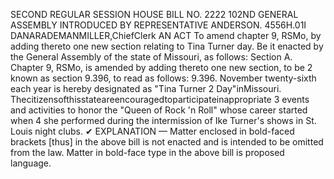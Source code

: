 SECOND REGULAR SESSION
HOUSE BILL NO. 2222
102ND GENERAL ASSEMBLY
INTRODUCED BY REPRESENTATIVE ANDERSON.
4556H.01I DANARADEMANMILLER,ChiefClerk
AN ACT
To amend chapter 9, RSMo, by adding thereto one new section relating to Tina Turner day.
Be it enacted by the General Assembly of the state of Missouri, as follows:
Section A. Chapter 9, RSMo, is amended by adding thereto one new section, to be
2 known as section 9.396, to read as follows:
9.396. November twenty-sixth each year is hereby designated as "Tina Turner
2 Day"inMissouri. Thecitizensofthisstateareencouragedtoparticipateinappropriate
3 events and activities to honor the "Queen of Rock 'n Roll" whose career started when
4 she performed during the intermission of Ike Turner's shows in St. Louis night clubs.
✔
EXPLANATION — Matter enclosed in bold-faced brackets [thus] in the above bill is not enacted and is
intended to be omitted from the law. Matter in bold-face type in the above bill is proposed language.